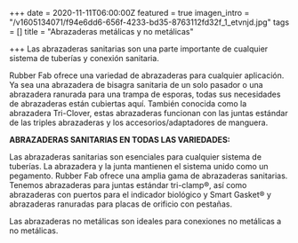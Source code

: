 +++
date = 2020-11-11T06:00:00Z
featured = true
imagen_intro = "/v1605134071/f94e6dd6-656f-4233-bd35-8763112fd32f_1_etvnjd.jpg"
tags = []
title = "Abrazaderas metálicas y no metálicas"

+++
Las abrazaderas sanitarias son una parte importante de cualquier sistema de tuberías y conexión sanitaria.  
  
Rubber Fab ofrece una variedad de abrazaderas para cualquier aplicación. Ya sea una abrazadera de bisagra sanitaria de un solo pasador o una abrazadera ranurada para una trampa de esporas, todas sus necesidades de abrazaderas están cubiertas aquí. También conocida como la abrazadera Tri-Clover, estas abrazaderas funcionan con las juntas estándar de las triples abrazaderas y los accesorios/adaptadores de manguera.

**ABRAZADERAS SANITARIAS EN TODAS LAS VARIEDADES:**

Las abrazaderas sanitarias son esenciales para cualquier sistema de tuberías. La abrazadera y la junta mantienen el sistema unido como un pegamento. Rubber Fab ofrece una amplia gama de abrazaderas sanitarias. Tenemos abrazaderas para juntas estándar tri-clamp®, así como abrazaderas con puertos para el indicador biológico y Smart Gasket® y abrazaderas ranuradas para placas de orificio con pestañas.

Las abrazaderas no metálicas son ideales para conexiones no metálicas a no metálicas.